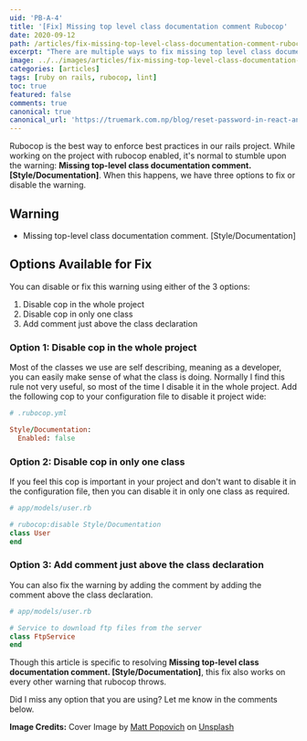 ```yaml
---
uid: 'PB-A-4'
title: '[Fix] Missing top level class documentation comment Rubocop'
date: 2020-09-12
path: /articles/fix-missing-top-level-class-documentation-comment-rubocop/
excerpt: "There are multiple ways to fix missing top level class documentation comment in Rubocop. You can disable it in your whole app with by disabling cop in the whole project, disable it in one class or just add a comment above the class declaration."
image: ../../images/articles/fix-missing-top-level-class-documentation-comment-rubocop.webp
categories: [articles]
tags: [ruby on rails, rubocop, lint]
toc: true
featured: false
comments: true
canonical: true
canonical_url: 'https://truemark.com.np/blog/reset-password-in-react-and-rails/'
---
```


Rubocop is the best way to enforce best practices in our rails project. While working on the project with rubocop enabled, it's normal to stumble upon the warning: **Missing top-level class documentation comment. [Style/Documentation]**. When this happens, we have three options to fix or disable the warning.

## Warning

- Missing top-level class documentation comment. [Style/Documentation]

## Options Available for Fix

You can disable or fix this warning using either of the 3 options:

1. Disable cop in the whole project
2. Disable cop in only one class
3. Add comment just above the class declaration

### Option 1: Disable cop in the whole project

Most of the classes we use are self describing, meaning as a developer, you can easily make sense of what the class is doing. Normally I find this rule not very useful, so most of the time I disable it in the whole project. Add the following cop to your configuration file to disable it project wide:

```ruby
# .rubocop.yml

Style/Documentation:
  Enabled: false
```

### Option 2: Disable cop in only one class

If you feel this cop is important in your project and don't want to disable it in the configuration file, then you can disable it in only one class as required.

```ruby
# app/models/user.rb

# rubocop:disable Style/Documentation
class User
end
```

### Option 3: Add comment just above the class declaration

You can also fix the warning by adding the comment by adding the comment above the class declaration.

```ruby
# app/models/user.rb

# Service to download ftp files from the server
class FtpService
end
```

Though this article is specific to resolving **Missing top-level class documentation comment. [Style/Documentation]**, this fix also works on every other warning that rubocop throws.

Did I miss any option that you are using? Let me know in the comments below.

**Image Credits:** Cover Image by <a href="https://unsplash.com/@mattpopovich?utm_source=unsplash&amp;utm_medium=referral&amp;utm_content=creditCopyText" target="_blank">Matt Popovich</a> on <a href="https://unsplash.com/s/photos/cop?utm_source=unsplash&amp;utm_medium=referral&amp;utm_content=creditCopyText" target="_blank">Unsplash</a>
